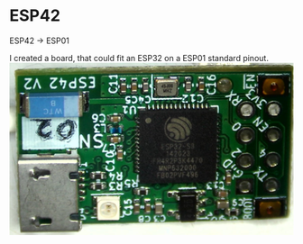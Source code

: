 # ESP42
ESP42 -> ESP01

I created a board, that could fit an ESP32 on a ESP01 standard pinout.
![Image 1](https://github.com/theBrutzler/ESP42/blob/main/Picture.png)

